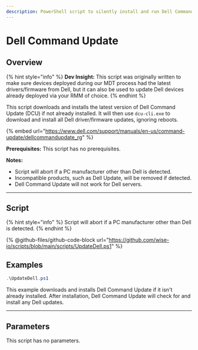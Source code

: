 ```yaml
---
description: PowerShell script to silently install and run Dell Command Update (DCU).
---
```


# Dell Command Update

## Overview

{% hint style="info" %}
**Dev Insight:** This script was originally written to make sure devices deployed during our MDT process had the latest drivers/firmware from Dell, but it can also be used to update Dell devices already deployed via your RMM of choice.
{% endhint %}

This script downloads and installs the latest version of Dell Command Update (DCU) if not already installed. It will then use `dcu-cli.exe` to download and install all Dell driver/firmware updates, ignoring reboots.

{% embed url="https://www.dell.com/support/manuals/en-us/command-update/dellcommandupdate_rg" %}

**Prerequisites:** This script has no prerequisites.&#x20;

**Notes:**

* Script will abort if a PC manufacturer other than Dell is detected.
* Incompatible products, such as Dell Update, will be removed if detected.
* Dell Command Update will not work for Dell servers.

***

## Script

{% hint style="info" %}
Script will abort if a PC manufacturer other than Dell is detected.
{% endhint %}

{% @github-files/github-code-block url="https://github.com/wise-io/scripts/blob/main/scripts/UpdateDell.ps1" %}

## Examples

```powershell
.\UpdateDell.ps1
```

This example downloads and installs Dell Command Update if it isn't already installed. After installation, Dell Command Update will check for and install any Dell updates.

***

## Parameters

This script has no parameters.
